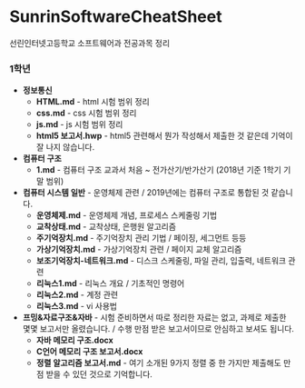 # SunrinSoftwareCheatSheet
선린인터넷고등학교 소프트웨어과 전공과목 정리

### 1학년
* **정보통신**
  * **HTML.md** - html 시험 범위 정리
  * **css.md** - css 시험 범위 정리
  * **js.md** - js 시험 범위 정리
  * **html5 보고서.hwp** - html5 관련해서 뭔가 작성해서 제출한 것 같은데 기억이 잘 나지 않습니다.
* **컴퓨터 구조**
  * **1.md** - 컴퓨터 구조 교과서 처음 ~ 전가산기/반가산기 (2018년 기준 1학기 기말 범위)
* **컴퓨터 시스템 일반** - 운영체제 관련 / 2019년에는 컴퓨터 구조로 통합된 것 같습니다.
  * **운영체제.md** - 운영체제 개념, 프로세스 스케줄링 기법
  * **교착상태.md** - 교착상태, 은행원 알고리즘
  * **주기억장치.md** - 주기억장치 관리 기법 / 페이징, 세그먼트 등등
  * **가상기억장치.md** - 가상기억장치 관련 / 페이지 교체 알고리즘
  * **보조기억장치-네트워크.md** - 디스크 스케줄링, 파일 관리, 입출력, 네트워크 관련
  * **리눅스1.md** - 리눅스 개요 / 기초적인 명령어
  * **리눅스2.md** - 계정 관련
  * **리눅스3.md** - vi 사용법
* **프밍&자료구조&자바** - 시험 준비하면서 따로 정리한 자료는 없고, 과제로 제출한 몇몇 보고서만 올렸습니다. / 수행 만점 받은 보고서이므로 안심하고 보셔도 됩니다.
  * **자바 메모리 구조.docx**
  * **C언어 메모리 구조 보고서.docx**
  * **정렬 알고리즘 보고서.md** - 여기 소개된 9가지 정렬 중 한 가지만 제출해도 만점 받을 수 있던 것으로 기억합니다.
